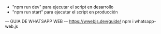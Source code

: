 * "npm run dev" para ejecutar el script en desarrollo
* "npm run start" para ejecutar el script en producción

-- GUIA DE WHATSAPP WEB --
https://wwebjs.dev/guide/
npm i whatsapp-web.js